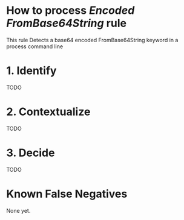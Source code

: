 # How to process *Encoded FromBase64String* rule
This rule Detects a base64 encoded FromBase64String keyword in a process command line

# 1. Identify
TODO

# 2. Contextualize
TODO

# 3. Decide
TODO

# Known False Negatives
None yet.
